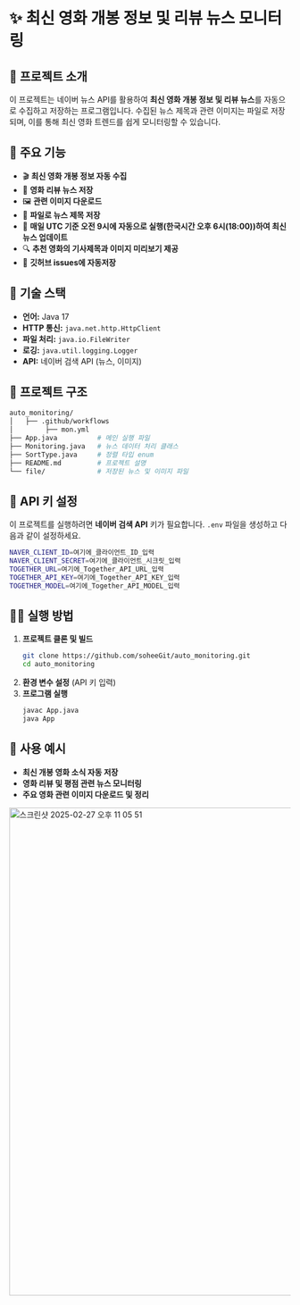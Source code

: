 # ✨ 최신 영화 개봉 정보 및 리뷰 뉴스 모니터링

## 📌 프로젝트 소개
이 프로젝트는 네이버 뉴스 API를 활용하여 **최신 영화 개봉 정보 및 리뷰 뉴스**를 자동으로 수집하고 저장하는 프로그램입니다.
수집된 뉴스 제목과 관련 이미지는 파일로 저장되며, 이를 통해 최신 영화 트렌드를 쉽게 모니터링할 수 있습니다.

## 🚀 주요 기능
- 🎬 **최신 영화 개봉 정보 자동 수집**
- 📰 **영화 리뷰 뉴스 저장**
- 🖼️ **관련 이미지 다운로드**
- 📂 **파일로 뉴스 제목 저장**
- 🔄 **매일 UTC 기준 오전 9시에 자동으로 실행(한국시간 오후 6시(18:00))하여 최신 뉴스 업데이트**
- 🔍 **추천 영화의 기사제목과 이미지 미리보기 제공**
- 💾 **깃허브 issues에 자동저장**
  
## 🔧 기술 스택
- **언어:** Java 17
- **HTTP 통신:** `java.net.http.HttpClient`
- **파일 처리:** `java.io.FileWriter`
- **로깅:** `java.util.logging.Logger`
- **API:** 네이버 검색 API (뉴스, 이미지)

## 📂 프로젝트 구조
```bash
auto_monitoring/
│   ├── .github/workflows
│        ├── mon.yml
├── App.java          # 메인 실행 파일
├── Monitoring.java   # 뉴스 데이터 처리 클래스
├── SortType.java     # 정렬 타입 enum
├── README.md         # 프로젝트 설명
└── file/             # 저장된 뉴스 및 이미지 파일
```

## 🔑 API 키 설정
이 프로젝트를 실행하려면 **네이버 검색 API** 키가 필요합니다.
`.env` 파일을 생성하고 다음과 같이 설정하세요.

```bash
NAVER_CLIENT_ID=여기에_클라이언트_ID_입력
NAVER_CLIENT_SECRET=여기에_클라이언트_시크릿_입력
TOGETHER_URL=여기에_Together_API_URL_입력
TOGETHER_API_KEY=여기에_Together_API_KEY_입력
TOGETHER_MODEL=여기에_Together_API_MODEL_입력
```

## 🏃‍♂️ 실행 방법
1. **프로젝트 클론 및 빌드**
   ```bash
   git clone https://github.com/soheeGit/auto_monitoring.git
   cd auto_monitoring
   ```
2. **환경 변수 설정** (API 키 입력)
3. **프로그램 실행**
   ```bash
   javac App.java
   java App
   ```

## 📌 사용 예시
- **최신 개봉 영화 소식 자동 저장**
- **영화 리뷰 및 평점 관련 뉴스 모니터링**
- **주요 영화 관련 이미지 다운로드 및 정리**

<img width="874" alt="스크린샷 2025-02-27 오후 11 05 51" src="https://github.com/user-attachments/assets/d133f24b-0718-42c6-8d72-534206c17d4b" />

